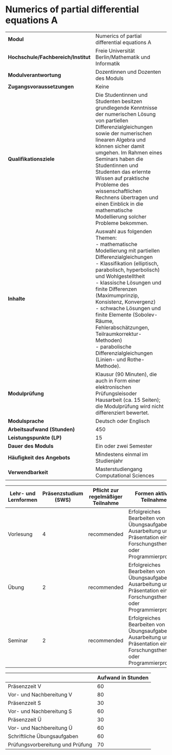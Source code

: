 # Numerics of partial differential equations A
|                                    |   |
|------------------------------------|---|
|**Modul**                           | Numerics of partial differential equations A |
|**Hochschule/Fachbereich/Institut** | Freie Universität Berlin/Mathematik und Informatik |
|**Modulverantwortung**              | Dozentinnen und Dozenten des Moduls |
|**Zugangsvoraussetzungen**          | Keine |
|**Qualifikationsziele**             | Die Studentinnen und Studenten besitzen grundlegende Kenntnisse der numerischen Lösung von partiellen Differenzialgleichungen sowie der numerischen linearen Algebra und können sicher damit umgehen. Im Rahmen eines Seminars haben die Studentinnen und Studenten das erlernte Wissen auf praktische Probleme des wissenschaftlichen Rechnens übertragen und einen Einblick in die mathematische Modellierung solcher Probleme bekommen. |
|**Inhalte**                         | Auswahl aus folgenden Themen:<br>- mathematische Modellierung mit partiellen Differenzialgleichungen<br>- Klassifikation (elliptisch, parabolisch, hyperbolisch) und Wohlgestelltheit<br>- klassische Lösungen und finite Differenzen (Maximumprinzip, Konsistenz, Konvergenz)<br>- schwache Lösungen und finite Elemente (Sobolev-Räume, Fehlerabschätzungen, Teilraumkorrektur-Methoden)<br>- parabolische Differenzialgleichungen (Linien- und Rothe-Methode). |
|**Modulprüfung**                    | Klausur (90 Minuten), die auch in Form einer elektronischen Prüfungsleisoder Hausarbeit (ca. 15 Seiten); die Modulprüfung wird nicht differenziert bewertet. |
|**Modulsprache**                    | Deutsch oder Englisch |
|**Arbeitsaufwand (Stunden)**        | 450 |
|**Leistungspunkte (LP)**            | 15 |
|**Dauer des Moduls**                | Ein oder zwei Semester |
|**Häufigkeit des Angebots**         | Mindestens einmal im Studienjahr |
|**Verwendbarkeit**                  | Masterstudiengang Computational Sciences |

| Lehr- und Lernformen | Präsenzstudium <br> (SWS) | Pflicht zur regelmäßiger Teilnahme | Formen aktiver Teilnahme |
| ---------------------|---------------------------|------------------------------------|------------------------- |
| Vorlesung            | 4                         | recommended                        | Erfolgreiches Bearbeiten von Übungsaufgaben<br>Ausarbeitung und Präsentation eines Forschungsthemas oder Programmierprojekts |
| Übung                | 2                         | recommended                        | Erfolgreiches Bearbeiten von Übungsaufgaben<br>Ausarbeitung und Präsentation eines Forschungsthemas oder Programmierprojekts |
| Seminar              | 2                         | recommended                        | Erfolgreiches Bearbeiten von Übungsaufgaben<br>Ausarbeitung und Präsentation eines Forschungsthemas oder Programmierprojekts |

|   | Aufwand in Stunden |
| - |--------------------|
| Präsenzzeit V                            | 60    |
| Vor- und Nachbereitung V                 | 80    |
| Präsenzzeit S                            | 30    |
| Vor- und Nachbereitung S                 | 60    |
| Präsenzzeit Ü                            | 30    |
| Vor- und Nachbereitung Ü                 | 60    |
| Schriftliche Übungsaufgaben              | 60    |
| Prüfungsvorbereitung und Prüfung         | 70    |
